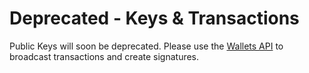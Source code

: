 # Deprecated - Keys & Transactions

Public Keys will soon be deprecated. Please use the [Wallets API](../../wallets/create-wallet/) to broadcast transactions and create signatures.
